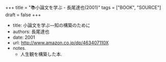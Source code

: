 +++
title = "📚小論文を学ぶ - 長尾達也(2001)"
tags = ["BOOK", "SOURCE"]
draft = false
+++

-   title: 小論文を学ぶ―知の構築のために
-   authors: 長尾達也
-   date: 2001
-   url: <http://www.amazon.co.jp/dp/463407110X>
-   notes.
    -   人生観を構築した本.
